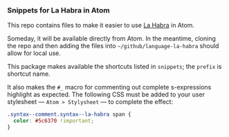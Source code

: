### Snippets for La Habra in Atom

This repo contains files to make it easier to use [La Habra](https://github.com/sarahgp/la-habra) in Atom.

Someday, it will be available directly from Atom. In the meantime, cloning the repo and then adding the files into `~/github/language-la-habra` should allow for local use.

This package makes available the shortcuts listed in `snippets`; the `prefix` is shortcut name.

It also makes the `#_` macro for commenting out complete s-expressions highlight as expected. The following CSS must be added to your user stylesheet — `Atom > Stylysheet` — to complete the effect:

```css
.syntax--comment.syntax--la-habra span {
  color: #5c6370 !important;
}
```